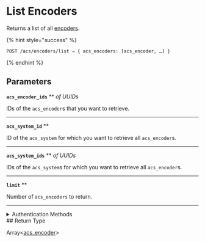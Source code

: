# List Encoders

Returns a list of all [encoders](../../../capability-guides/access-systems/working-with-card-encoders-and-scanners/README.md).

{% hint style="success" %}
```
POST /acs/encoders/list ⇒ { acs_encoders: [acs_encoder, …] }
```
{% endhint %}

## Parameters

**`acs_encoder_ids`** ** *of UUIDs*


IDs of the `acs_encoder`s that you want to retrieve.

---

**`acs_system_id`** **


ID of the `acs_system` for which you want to retrieve all `acs_encoder`s.

---

**`acs_system_ids`** ** *of UUIDs*


IDs of the `acs_system`s for which you want to retrieve all `acs_encoder`s.

---

**`limit`** **


Number of `acs_encoders` to return.

---


<details>

<summary>Authentication Methods</summary>

- API key
- Personal access token
  <br>Must also include the `seam-workspace` header in the request.
</details>
## Return Type

Array<[acs\_encoder](./)>
